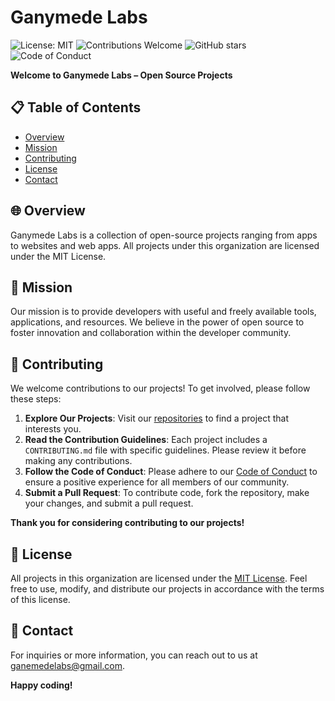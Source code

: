 # Ganymede Labs

![License: MIT](https://img.shields.io/badge/license-MIT-crimson)
![Contributions Welcome](https://img.shields.io/badge/contributions-welcome-brightgreen)
![GitHub stars](https://img.shields.io/github/stars/ganymedelabs?style=flat&color=gold)
![Code of Conduct](https://img.shields.io/badge/code%20of%20conduct-expected-blue)

**Welcome to Ganymede Labs – Open Source Projects**

## 📋 Table of Contents

-   [Overview](#-overview)
-   [Mission](#-mission)
-   [Contributing](#-contributing)
-   [License](#-license)
-   [Contact](#-contact)

## 🌐 Overview

Ganymede Labs is a collection of open-source projects ranging from apps to websites and web apps. All projects under this organization are licensed under the MIT License.

## 🚀 Mission

Our mission is to provide developers with useful and freely available tools, applications, and resources. We believe in the power of open source to foster innovation and collaboration within the developer community.

## 🤝 Contributing

We welcome contributions to our projects! To get involved, please follow these steps:

1. **Explore Our Projects**: Visit our [repositories](https://github.com/ganymedelabs) to find a project that interests you.
2. **Read the Contribution Guidelines**: Each project includes a `CONTRIBUTING.md` file with specific guidelines. Please review it before making any contributions.
3. **Follow the Code of Conduct**: Please adhere to our [Code of Conduct](CODE_OF_CONDUCT.md) to ensure a positive experience for all members of our community.
4. **Submit a Pull Request**: To contribute code, fork the repository, make your changes, and submit a pull request.

**Thank you for considering contributing to our projects!**

## 📜 License

All projects in this organization are licensed under the [MIT License](LICENSE). Feel free to use, modify, and distribute our projects in accordance with the terms of this license.

## 📧 Contact

For inquiries or more information, you can reach out to us at [ganemedelabs@gmail.com](mailto:ganemedelabs@gmail.com).

**Happy coding!**
